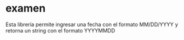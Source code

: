 # examen
Esta librería permite ingresar una fecha con el formato MM/DD/YYYY y retorna un string con el formato YYYYMMDD

